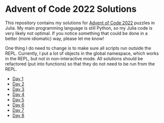 # Advent of Code 2022 Solutions

This repository contains my solutions for [Advent of Code 2022](https://adventofcode.com/2022/) puzzles in Julia. My main programming language is still Python, so my Julia code is very likely not optimal. If you notice something that could be done in a better (more idiomatic) way, please let me know!

One thing I do need to change is to make sure all scripts run outside the REPL. Currently, I put a lot of objects in the global namespace, which works in the REPL, but not in non-interactive mode. All solutions should be refactored (put into functions) so that they do not need to be run from the REPL.

- [Day 1](https://github.com/cbrnr/aoc2022/blob/main/01.jl)
- [Day 2](https://github.com/cbrnr/aoc2022/blob/main/02.jl)
- [Day 3](https://github.com/cbrnr/aoc2022/blob/main/03.jl)
- [Day 4](https://github.com/cbrnr/aoc2022/blob/main/04.jl)
- [Day 5](https://github.com/cbrnr/aoc2022/blob/main/05.jl)
- [Day 6](https://github.com/cbrnr/aoc2022/blob/main/06.jl)
- [Day 7](https://github.com/cbrnr/aoc2022/blob/main/07.jl)
- [Day 8](https://github.com/cbrnr/aoc2022/blob/main/08.jl)

